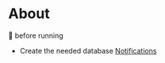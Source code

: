 ﻿# About

:stop_sign: before running

- Create the needed database [Notifications](Scripts/notifications.sql)


